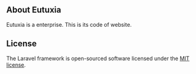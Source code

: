 ## About Eutuxia 
Eutuxia is a enterprise. This is its code of website. 


## License
The Laravel framework is open-sourced software licensed under the [MIT license](https://opensource.org/licenses/MIT).
